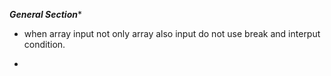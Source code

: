 *****************General Section******************
* when array input not only array also input do not use break and interput condition.

* 